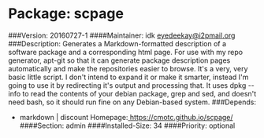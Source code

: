 Package: scpage 
============= 

###Version: 20160727-1
####Maintainer: idk <eyedeekay@i2pmail.org>
###Description:
 Generates a Markdown-formatted description of a software package
and a corresponding html page. For use with my repo generator, apt-git so that
it can generate package description pages automatically and make the
repositories easier to browse. It's a very, very basic little script. I don't
intend to expand it or make it smarter, instead I'm going to use it by
redirecting it's output and processing that. It uses dpkg --info to read the
contents of your debian package, grep and sed, and doesn't need bash, so it
should run fine on any Debian-based system.
###Depends:
  * markdown | discount
Homepage:[ https://cmotc.github.io/scpage/ ](https://cmotc.github.io/scpage/)
####Section: admin
####Installed-Size: 34
####Priority: optional
